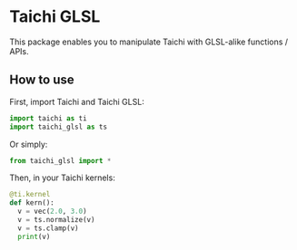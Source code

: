 Taichi GLSL
===========

This package enables you to manipulate Taichi with GLSL-alike functions / APIs.


How to use
----------

First, import Taichi and Taichi GLSL:
```py
import taichi as ti
import taichi_glsl as ts
```

Or simply:
```py
from taichi_glsl import *
```


Then, in your Taichi kernels:
```py
@ti.kernel
def kern():
  v = vec(2.0, 3.0)
  v = ts.normalize(v)
  v = ts.clamp(v)
  print(v)
```
